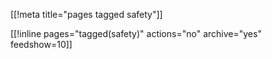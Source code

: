 [[!meta title="pages tagged safety"]]

[[!inline pages="tagged(safety)" actions="no" archive="yes"
feedshow=10]]

